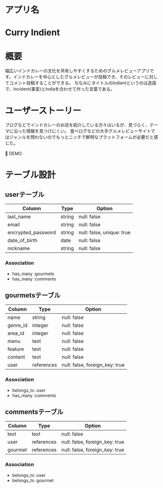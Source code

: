 # アプリ名
<h1 id="logo"><link href="https://fonts.googleapis.com/css?family=Cherry+Swash:700" rel="stylesheet" class="title">Curry Indient</a></h1>

# 概要
幅広いインドカレーの文化を共有しやすくするためのグルメレビューアプリです。インドカレーを中心としたグルメレビューが投稿でき、そのレビューに対してコメント投稿することができる。
ちなみにタイトルのIndientというのは造語で、Incident(事変)とIndiaを合わせて作った言葉である。

# ユーザーストーリー
ブログなどでインドカレーのお店を紹介している方々はいるが、見づらく、テーマに沿った情報を見つけにくい。
食べログなどの大手グルメレビューサイトではジャンルを問わないのでもっとニッチで鮮明なプラットフォームが必要だと感じた。

:curry: DEMO　


# テーブル設計

## userテーブル

| Column             | Type   | Option                    |
| ------------------ | ------ | ------------------------- |
| last_name          | string | null: false               |
| email              | string | null: false               |
| encrypted_password | string | null: false, unique: true |
| date_of_birth      | date   | null: false               |
| nickname           | string | null: false               |

### Association
- has_many :gourmets
- has_many :comments

## gourmetsテーブル

| Column   | Type       | Option                         |
| -------- | ---------- | ------------------------------ |
| name     | string     | null: false                    |
| genre_id | integer    | null: false                    |
| area_id  | integer    | null: false                    |
| menu     | text       | null: false                    |
| feature  | text       | null: false                    |
| content  | text       | null: false                    |
| user     | references | null: false, foreign_key: true |

### Association
- belongs_to :user
- has_many :comments

## commentsテーブル

| Column  | Type       | Option                         |
| ------- | ---------- | ------------------------------ |
| text    | text       | null: false                    |
| user    | references | null: false, foreign_key: true |
| gourmet | references | null: false, foreign_key: true |

### Association
- belongs_to :user
- belongs_to :gourmet
